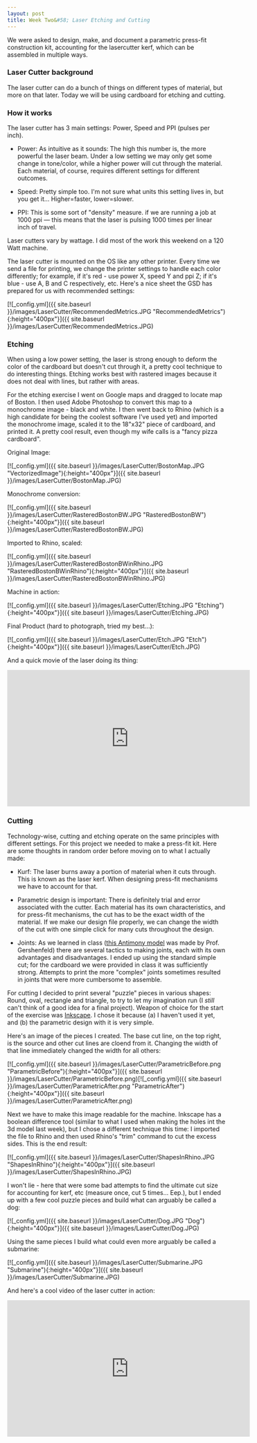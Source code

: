 ```yaml
---
layout: post
title: Week Two&#58; Laser Etching and Cutting
---
```


We were asked to design, make, and document a parametric press-fit construction kit, accounting for the lasercutter kerf, which can be assembled in multiple ways.

### Laser Cutter background

The laser cutter can do a bunch of things on different types of material, but more on that later. Today we will be using cardboard for etching and cutting.

### How it works

The laser cutter has 3 main settings: Power, Speed and PPI (pulses per inch). 

* Power: As intuitive as it sounds: The high this number is, the more powerful the laser beam. Under a low setting we may only get some change in tone/color, while a higher power will cut through the material. Each material, of course, requires different settings for different outcomes.

* Speed: Pretty simple too. I'm not sure what units this setting lives in, but you get it... Higher=faster, lower=slower.

* PPI: This is some sort of "density" measure. if we are running a job at 1000 ppi — this means that the laser is pulsing 1000 times per linear inch of travel. 

Laser cutters vary by wattage. I did most of the work this weekend on a 120 Watt machine.

The laser cutter is mounted on the OS like any other printer. Every time we send a file for printing, we change the printer settings to handle each color differently; for example, if it's red - use power X, speed Y and ppi Z; if it's blue - use A, B and C respectively, etc. Here's a nice sheet the GSD has prepared for us with recommended settings:

[![_config.yml]({{ site.baseurl }}/images/LaserCutter/RecommendedMetrics.JPG "RecommendedMetrics"){:height="400px"}]({{ site.baseurl }}/images/LaserCutter/RecommendedMetrics.JPG)

### Etching

When using a low power setting, the laser is strong enough to deform the color of the cardboard but doesn't cut through it, a pretty cool technique to do interesting things. Etching works best with rastered images because it does not deal with lines, but rather with areas. 

For the etching exercise I went on Google maps and dragged to locate map of Boston. I then used Adobe Photoshop to convert this map to a monochrome image - black and white. I then went back to Rhino (which is a high candidate for being the coolest software I've used yet) and imported the monochrome image, scaled it to the 18"x32" piece of cardboard, and printed it. A pretty cool result, even though my wife calls is a "fancy pizza cardboard".

Original Image:

[![_config.yml]({{ site.baseurl }}/images/LaserCutter/BostonMap.JPG "VectorizedImage"){:height="400px"}]({{ site.baseurl }}/images/LaserCutter/BostonMap.JPG) 

Monochrome conversion:

[![_config.yml]({{ site.baseurl }}/images/LaserCutter/RasteredBostonBW.JPG "RasteredBostonBW"){:height="400px"}]({{ site.baseurl }}/images/LaserCutter/RasteredBostonBW.JPG) 

Imported to Rhino, scaled:

[![_config.yml]({{ site.baseurl }}/images/LaserCutter/RasteredBostonBWinRhino.JPG "RasteredBostonBWinRhino"){:height="400px"}]({{ site.baseurl }}/images/LaserCutter/RasteredBostonBWinRhino.JPG)

Machine in action:

[![_config.yml]({{ site.baseurl }}/images/LaserCutter/Etching.JPG "Etching"){:height="400px"}]({{ site.baseurl }}/images/LaserCutter/Etching.JPG)

Final Product (hard to photograph, tried my best...):

[![_config.yml]({{ site.baseurl }}/images/LaserCutter/Etch.JPG "Etch"){:height="400px"}]({{ site.baseurl }}/images/LaserCutter/Etch.JPG)

And a quick movie of the laser doing its thing:

<iframe width="560" height="315" src="https://www.youtube.com/embed/f9Qrhux4kvU" frameborder="0" allowfullscreen></iframe>

### Cutting

Technology-wise, cutting and etching operate on the same principles with different settings. For this project we needed to make a press-fit kit. Here are some thoughts in random order before moving on to what I actually made:

* Kurf: The laser burns away a portion of material when it cuts through. This is known as the laser kerf. When designing press-fit mechanisms we have to account for that.

* Parametric design is important: There is definitely trial and error associated with the cutter. Each material has its own characteristics, and for press-fit mechanisms, the cut has to be the exact width of the material. If we make our design file properly, we can change the width of the cut with one simple click for many cuts throughout the design.

* Joints: As we learned in class ([this Antimony model](http://academy.cba.mit.edu/classes/computer_cutting/joints.jpg) was made by Prof. Gershenfeld) there are several tactics to making joints, each with its own advantages and disadvantages. I ended up using the standard simple cut; for the cardboard we were provided in class it was sufficiently strong. Attempts to print the more "complex" joints sometimes resulted in joints that were more cumbersome to assemble.

For cutting I decided to print several "puzzle" pieces in various shapes: Round, oval, rectangle and triangle, to try to let my imagination run (I *still* can't think of a good idea for a final project). Weapon of choice for the start of the exercise was [Inkscape](https://inkscape.org/en/). I chose it because (a) I haven't used it yet, and (b) the parametric design with it is very simple.

Here's an image of the pieces I created. The base cut line, on the top right, is the source and other cut lines are cloend from it. Changing the width of that line immediately changed the width for all others:

[![_config.yml]({{ site.baseurl }}/images/LaserCutter/ParametricBefore.png "ParametricBefore"){:height="400px"}]({{ site.baseurl }}/images/LaserCutter/ParametricBefore.png)[![_config.yml]({{ site.baseurl }}/images/LaserCutter/ParametricAfter.png "ParametricAfter"){:height="400px"}]({{ site.baseurl }}/images/LaserCutter/ParametricAfter.png)

Next we have to make this image readable for the machine. Inkscape has a boolean difference tool (similar to what I used when making the holes int the 3d model last week), but I chose a different technique this time: I imported the file to Rhino and then used Rhino's "trim" command to cut the excess sides. This is the end result:

[![_config.yml]({{ site.baseurl }}/images/LaserCutter/ShapesInRhino.JPG "ShapesInRhino"){:height="400px"}]({{ site.baseurl }}/images/LaserCutter/ShapesInRhino.JPG)

I won't lie - here that were some bad attempts to find the ultimate cut size for accounting for kerf, etc (measure once, cut 5 times... Eep.), but I ended up with a few cool puzzle pieces and build what can arguably be called a dog:

[![_config.yml]({{ site.baseurl }}/images/LaserCutter/Dog.JPG "Dog"){:height="400px"}]({{ site.baseurl }}/images/LaserCutter/Dog.JPG)

Using the same pieces I build what could even more arguably be called a submarine:

[![_config.yml]({{ site.baseurl }}/images/LaserCutter/Submarine.JPG "Submarine"){:height="400px"}]({{ site.baseurl }}/images/LaserCutter/Submarine.JPG)

And here's a cool video of the laser cutter in action:

<iframe width="560" height="315" src="https://www.youtube.com/embed/tKqCWBUbtdo" frameborder="0" allowfullscreen></iframe>

